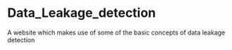 # Data_Leakage_detection
A website which makes use of some of the basic concepts of data leakage detection
